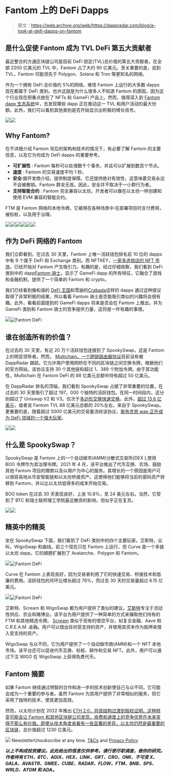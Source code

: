 # Fantom 上的 DeFi Dapps

> 原文：<https://web.archive.org/web/https://dappradar.com/blog/a-look-at-defi-dapps-on-fantom>

## 是什么促使 Fantom 成为 TVL DeFi 第五大贡献者

最近整合的方通区块链公司是目前 DeFi 锁定(TVL)总价值的第五大贡献者。在全部 2200 亿美元的 TVL 中，Fantom 占了大约 90 亿美元。至关重要的是，说到 TVL，Fantom 可能领先于 Polygon、Solana 和 Tron 等更知名的网络。

作为一个拥有 DeFi 总价值约 5%的网络，难怪 Fantom 上运行的大多数 dapps 现在都属于 DeFi 类别。也许这就是为什么很多人不知道 Fantom 的原因，因为这个行业现在把重点放在了 NFTs 和 GameFi 产品上。然而，值得深入到 [Fantom dapp 生态系统](https://web.archive.org/web/20221209054657/https://dappradar.com/rankings/protocol/fantom)中，去发现哪些 dapp 正在推动这一 TVL 和用户活动的最大份额。此外，我们可以看到其他类别是否开始显示出积极的增长信号。

![](img/b56d70d4bdd289c9c7aa5fe6c809baeb.png)![](img/bf9d5d3838bbf6cde0993655cc636a6f.png)

## Why Fantom?

在不详细介绍 Fantom 背后的架构和技术的情况下，有必要了解 Fantom 的主要信息，以及它为何成为 DeFi dapps 的重要参考。

*   **可扩展性** : Fantom 每秒可以处理数千个事务，并且可以扩展到数百个节点。
*   **速度** : Fantom 的交易速度平均 1 秒。
*   **安全**:据开发商介绍，提供制度保障。它还提供绝对有效性，这意味着交易永远不会被撤销。Fantom 群龙无首。因此，安全并不取决于一小群行为者。
*   **支持智能合约** : Fantom 完全兼容以太坊。开发者可以像在以太坊一样创建和使用 EVM 兼容的智能合约。

FTM 是 Fantom 网络的本地令牌。它被用在各种场景中:在部署项目时支付费用，被标桩，以及用于治理。

[](https://web.archive.org/web/20221209054657/https://dappradar.com/fantom/exchanges/spookyswap)[![](img/87befc4a1e42119d30e207f259589417.png)<picture>![](img/7b6327f8811d363b8ad931bd3a7c6979.png)</picture>](https://web.archive.org/web/20221209054657/https://dappradar.com/fantom/exchanges/spookyswap)[](https://web.archive.org/web/20221209054657/https://dappradar.com/rankings/protocol/fantom)[![](img/87befc4a1e42119d30e207f259589417.png)<picture>![](img/054dc588bf3009fadf3fa6ac419a83f9.png)</picture>](https://web.archive.org/web/20221209054657/https://dappradar.com/rankings/protocol/fantom)[](https://web.archive.org/web/20221209054657/https://dappradar.com/fantom/marketplaces/nftkey-marketplace)[![](img/87befc4a1e42119d30e207f259589417.png)<picture>![](img/1640582b8b4e65310d2f2b5d3e43fb06.png)</picture>](https://web.archive.org/web/20221209054657/https://dappradar.com/fantom/marketplaces/nftkey-marketplace)

## 作为 DeFi 网络的 Fantom

我们立即看到，在过去 30 天里，Fantom 上唯一活跃钱包排名前 10 位的 dapps 中有 9 个属于 DeFi 和 Exchange 类别。而 NFTKEY，[一家多连锁店的 NFT 市场](https://web.archive.org/web/20221209054657/https://dappradar.com/blog/nftkey-marketplace-doubles-audience-with-multichain-approach)，已经开始对 Fantom 产生吸引力。有趣的是，经过仔细观察，我们看到 DeFi 类别中的 dapp[Fantom 骑士](https://web.archive.org/web/20221209054657/https://dappradar.com/fantom/defi/knights-of-fantom)，显示了 GameFi dapp 的所有特征，它融合了游戏和金融机制，提供了一个简单的 Fantom 和 crypto。

我们已经看到像和谐的 [DeFi 王国](https://web.archive.org/web/20221209054657/https://dappradar.com/blog/play-to-earn-defi-kingdoms-rise-to-success)和雪崩的[Crabada](https://web.archive.org/web/20221209054657/https://dappradar.com/blog/what-is-crabada-new-play-to-earn-game-on-avalanche/)这样的 dapps 通过这种提议取得了非常积极的结果，所以看看 Fantom 骑士是否能吸引类似的兴趣将会很有趣。此外，看看前面提到的 GameFi dapps 将来是否会在 Fantom 上推出，并为 GameFi 类别和 Fantom 骑士的竞争提供力量，这将是一件有趣的事情。

![](img/56566ce3f5d369db410ede4a04a652e3.png)![Fantom DeFi](img/cde30d69e91e353ae78ab94f3466373d.png)

## 谁在创造所有的价值？

在过去的 30 天里，有近 20 万个活跃钱包连接到了 SpookySwap，这是 Fantom 上的明显领导者。然而， [Multichain，一个跨链路由器协议](https://web.archive.org/web/20221209054657/https://defillama.com/protocol/multichain)目前没有被 DappRadar 跟踪。它允许用户使用网桥在不同的区块链之间交换令牌。根据他们的官方网站，该协议支持 30 个其他链和超过 1，389 个附加令牌。由于其功能性，Multichain 在 Fantom DeFi 的 88 亿美元总额中持有超过 50 亿美元。

在 DappRadar 排名的顶端，我们看到 SpookySwap 占据了非常重要的位置，在过去的 30 天里吸引了超过 197，000 个独特的活跃钱包。在同一时间段内，这分别超过了 Uniswap V2 和 V3。仅次于[多边形交换快速交换](https://web.archive.org/web/20221209054657/https://dappradar.com/polygon/exchanges/quickswap)。此外，[超过 13.6 亿美元](https://web.archive.org/web/20221209054657/https://defillama.com/chain/Fantom)，或者说 Fantom TVL 88 亿美元总额的 20%左右，来自于 SpookySwap。更重要的是，随着超过 5000 亿美元的交易量流经该协议，[斯布克思 wap 正在成为 DeFi 领域的一个强大玩家](https://web.archive.org/web/20221209054657/https://dappradar.com/fantom/exchanges/spookyswap)。

![](img/9f01486f0e7e26a0fc8fba2132e7de0f.png)![](img/93369eaced32aef3086ff59a30b4b42e.png)

## 什么是 SpookySwap？

SpookySwap 是 Fantom 上的一个自动做市(AMM)分散式交易所(DEX ),使用 BOO 令牌作为其治理令牌。2021 年 4 月，该平台推出了代币互换、农场、鼓励其他 Fantom 项目的赠款以及以用户为中心的服务。其增长的一个原因是用户可以很容易地从币安智能链和以太坊桥接资产。这使得他们能够将当前的密码资产转移到 Fantom，并以比以太坊低得多的成本开始交易。

BOO token 在过去 30 天表现良好，上涨 10.8%，至 24 美元左右。当然，它受到了 BTC 和瑞士联邦理工学院最近撤资的影响，但似乎正在复苏。

![](img/14dafe37723f76599afecae861a15185.png)![](img/49e438ab739f3d40597117c07b5c2ab2.png)

## 精英中的精英

坐在 SpookySwap 下面，我们看到了 DeFi 类别中的四个主要玩家。艾斯特，尖叫，WigoSwap 和曲线。前三个现在只在 Fantom 上运行，但 Curve 是一个多链以太坊 dapp，它的翅膀扩展到了 Avalanche、Polygon 和 Fantom。

![](img/9f01486f0e7e26a0fc8fba2132e7de0f.png)![Fantom DeFi](img/b3c7d6db70c77f6aea559e311484bdf4.png)

Curve 在 Fantom 上表现良好，因为交易者利用了它的快速交易、桥接技术和低廉的费用。活跃钱包的月环比增长超过 76%，而过去 30 天的交易量超过 6.15 亿美元。

![](img/ccdc4ef95fa478c87c54077aed9e5005.png)![Fantom DeFi](img/cae044018dd4994997c6ea9f75dd797a.png)

艾斯特、Scream 和 WigoSwap 都为用户提供了类似的建议。[艾斯特](https://web.archive.org/web/20221209054657/https://dappradar.com/fantom/defi/geist)专注于流动性供应、农业和赌博业。该平台为用户提供了一种简单的方式来赚取他们持有的 FTM 和其他精选令牌。 [Scream](https://web.archive.org/web/20221209054657/https://dappradar.com/fantom/defi/scream) 类似于现有的借贷平台，如复合金融、Aave 和 C.R.E.A.M .金融。用户可以借出任何受支持的资产，并使用其资本作为抵押来借入受支持的资产。

WigoSwap 与众不同，它为用户提供了一个自动做市商(AMM)和一个 NFT 本地市场。该平台还可以促进代币互换、标桩、耕作和交易 NFT。此外，用户可以通过下注 WIGO 在 WigoSwap 上获得免费代币。

## Fantom 摘要

如果 Fantom 继续通过明智的合作和进一步的技术创新使自己与众不同，它可能会成为一个重要的参与者。虽然 Fantom 为其用户提供了非常相似的服务，但它采用了独特的技术，使其更加高效。

然而，以太坊计划在 2022 年推出 [ETH 2.0，将其结构过渡到股权证明。这种转变可能会让 Fantom 和其他区块链公司发现，收费和速度上的竞争优势在未来变得不那么有价值。即使从技术角度来看有一些显著的差异，](/web/20221209054657/https://dappradar.com/blog/ethereum-test-drives-eth-2-0-as-tvl-surpasses-77-billion/)[以太坊仍然是最重要的区块链](https://web.archive.org/web/20221209054657/https://dappradar.com/blog/dapp-industry-report-january-2022)，总价值超过 1230 亿美元。

![](img/6d5a4a2d609c56e1a5771717e54ba759.png) NewsletterUnsubscribe at any time. [T&Cs](https://web.archive.org/web/20221209054657/https://dappradar.com/terms) and [Privacy Policy](https://web.archive.org/web/20221209054657/https://dappradar.com/privacy-policy)

***以上不构成投资建议。此处给出的信息仅供参考。请行使尽职调查，做你的研究。作者持有 ETH、BTC、AGIX、HEX、LINK、GRT、CRO、OMI、不可变 X、GALA、AVASTR、GMEE、CUBE、RADAR、FLOW、FTM、BNB、SPS、WRLD、ATOM 和 ADA。***